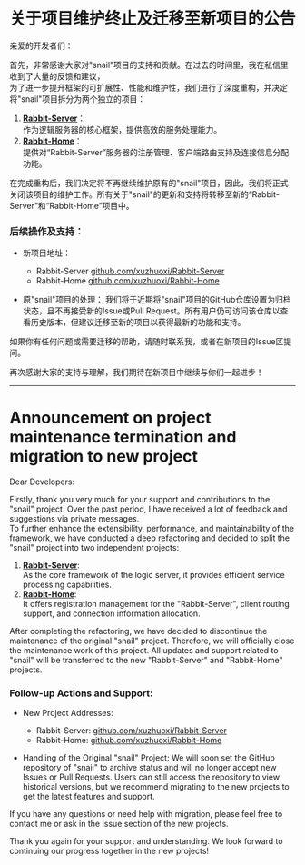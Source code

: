# 关于项目维护终止及迁移至新项目的公告

亲爱的开发者们：

首先，非常感谢大家对"snail"项目的支持和贡献。在过去的时间里，我在私信里收到了大量的反馈和建议，<br>
为了进一步提升框架的可扩展性、性能和维护性，我们进行了深度重构，并决定将"snail"项目拆分为两个独立的项目：

1. [**Rabbit-Server**](https://github.com/xuzhuoxi/Rabbit-Server)：<br>
  作为逻辑服务器的核心框架，提供高效的服务处理能力。
2. [**Rabbit-Home**](https://github.com/xuzhuoxi/Rabbit-Home)：<br>
  提供对“Rabbit-Server”服务器的注册管理、客户端路由支持及连接信息分配功能。

在完成重构后，我们决定将不再继续维护原有的"snail"项目，因此，我们将正式关闭该项目的维护工作。所有关于"snail"的更新和支持将转移至新的“Rabbit-Server”和“Rabbit-Home”项目中。

### 后续操作及支持：

- 新项目地址：
  + Rabbit-Server [github.com/xuzhuoxi/Rabbit-Server](https://github.com/xuzhuoxi/Rabbit-Server)
  + Rabbit-Home [github.com/xuzhuoxi/Rabbit-Home](https://github.com/xuzhuoxi/Rabbit-Home)

- 原"snail"项目的处理：
  我们将于近期将"snail"项目的GitHub仓库设置为归档状态，且不再接受新的Issue或Pull Request。所有用户仍可访问该仓库以查看历史版本，但建议迁移至新的项目以获得最新的功能和支持。

如果你有任何问题或需要迁移的帮助，请随时联系我，或者在新项目的Issue区提问。

再次感谢大家的支持与理解，我们期待在新项目中继续与你们一起进步！

---

# Announcement on project maintenance termination and migration to new project

Dear Developers:

Firstly, thank you very much for your support and contributions to the "snail" project. Over the past period, I have received a lot of feedback and suggestions via private messages. <br>
To further enhance the extensibility, performance, and maintainability of the framework, we have conducted a deep refactoring and decided to split the "snail" project into two independent projects:

1. [**Rabbit-Server**](https://github.com/xuzhuoxi/Rabbit-Server): <br>
  As the core framework of the logic server, it provides efficient service processing capabilities.
2. [**Rabbit-Home**](https://github.com/xuzhuoxi/Rabbit-Home): <br>
  It offers registration management for the "Rabbit-Server", client routing support, and connection information allocation.

After completing the refactoring, we have decided to discontinue the maintenance of the original "snail" project. Therefore, we will officially close the maintenance work of this project. All updates and support related to "snail" will be transferred to the new "Rabbit-Server" and "Rabbit-Home" projects.

### Follow-up Actions and Support:

- New Project Addresses:
  + Rabbit-Server: [github.com/xuzhuoxi/Rabbit-Server](https://github.com/xuzhuoxi/Rabbit-Server)
  + Rabbit-Home: [github.com/xuzhuoxi/Rabbit-Home](https://github.com/xuzhuoxi/Rabbit-Home)

- Handling of the Original "snail" Project:
  We will soon set the GitHub repository of "snail" to archive status and will no longer accept new Issues or Pull Requests. Users can still access the repository to view historical versions, but we recommend migrating to the new projects to get the latest features and support.

If you have any questions or need help with migration, please feel free to contact me or ask in the Issue section of the new projects.

Thank you again for your support and understanding. We look forward to continuing our progress together in the new projects!
